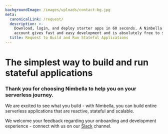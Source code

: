```yaml
---
backgroundImage: /images/uploads/contact-bg.jpg
meta:
  canonicalLink: /request/
  description: >-
    Download, login, and deploy starter apps in 60 seconds. A Nimbella cloud
    account gives fast and easy development and is absolutely free to sign up. 
  title: Request to Build and Run Stateful Applications
---
```

# The simplest way to build and run stateful applications

### Thank you for choosing Nimbella to help you on your serverless journey.

We are excited to see what you build - with Nimbella, you can build entire serverless applications that are reactive, stateful and scalable.

We welcome your feedback regarding your onboarding and development experience - connect with us on our [Slack](/slack) channel.
